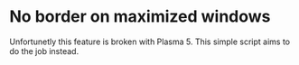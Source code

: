 # No border on maximized windows
 
Unfortunetly this feature is broken with Plasma 5. This simple script aims to do the job instead.